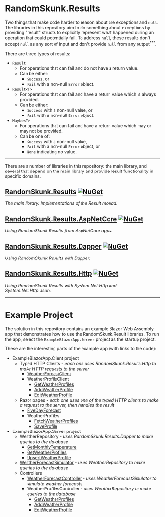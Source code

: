 # RandomSkunk.Results

Two things that make code harder to reason about are exceptions and `null`. The libraries in this repository aim to do something about exceptions by providing "result" structs to explicitly represent what happened during an operation that could potentially fail. To address `null`, these results don't accept `null` as any sort of input and don't provide `null` from any output<sup><span title="Technically, the GetValueOr methods allow a null fallback value and return it if the result is not Succeses. But the caller would have explicitly passed that null fallback value, so it shouldn't be surprising to get it back.">***</span></sup>.

There are three types of results:
- `Result`
    - For operations that can fail and do not have a return value.
    - Can be either:
        - `Success`, or
        - `Fail` with a non-null `Error` object.
- `Result<T>`
    - For operations that can fail and have a return value which is always provided.
    - Can be either:
        - `Success` with a non-null value, or
        - `Fail` with a non-null `Error` object.
- `Maybe<T>`
    - For operations that can fail and have a return value which may or may not be provided.
    - Can be one of:
        - `Success` with a non-null value,
        - `Fail` with a non-null `Error` object, or
        - `None` indicating no value.

---

There are a number of libraries in this repository: the main library, and several that depend on the main library and provide result functionality in specific domains.

## [RandomSkunk.Results](https://github.com/bfriesen/RandomSkunk.Results/tree/main/RandomSkunk.Results) [![NuGet](https://img.shields.io/nuget/v/RandomSkunk.Results.svg)](https://www.nuget.org/packages/RandomSkunk.Results)

*The main library. Implementations of the Result monad.*

## [RandomSkunk.Results.AspNetCore](https://github.com/bfriesen/RandomSkunk.Results/tree/main/RandomSkunk.Results.AspNetCore) [![NuGet](https://img.shields.io/nuget/v/RandomSkunk.Results.AspNetCore.svg)](https://www.nuget.org/packages/RandomSkunk.Results.AspNetCore)

*Using RandomSkunk.Results from AspNetCore apps.*

## [RandomSkunk.Results.Dapper](https://github.com/bfriesen/RandomSkunk.Results/tree/main/RandomSkunk.Results.Dapper) [![NuGet](https://img.shields.io/nuget/v/RandomSkunk.Results.Dapper.svg)](https://www.nuget.org/packages/RandomSkunk.Results.Dapper)

*Using RandomSkunk.Results with Dapper.*

## [RandomSkunk.Results.Http](https://github.com/bfriesen/RandomSkunk.Results/tree/main/RandomSkunk.Results.Http) [![NuGet](https://img.shields.io/nuget/v/RandomSkunk.Results.Http.svg)](https://www.nuget.org/packages/RandomSkunk.Results.Http)

*Using RandomSkunk.Results with System.Net.Http and System.Net.Http.Json.*

---

# Example Project

The solution in this repository contains an example Blazor Web Assembly app that demonstrates how to use the RandomSkunk.Result libraries. To run the app, select the `ExampleBlazorApp.Server` project as the startup project.

These are the interesting parts of the example app (with links to the code):

- ExampleBlazorApp.Client project
    - Typed HTTP Clients - *each one uses RandomSkunk.Results.Http to make HTTP requests to the server*
        - [WeatherForcastClient](https://github.com/bfriesen/RandomSkunk.Results/blob/main/ExampleBlazorApp.Client/HttpClients/WeatherForecastClient.cs#L16-L25)
        - WeatherProfileClient
            - [GetWeatherProfiles](https://github.com/bfriesen/RandomSkunk.Results/blob/main/ExampleBlazorApp.Client/HttpClients/WeatherProfileClient.cs#L16-L21)
            - [AddWeatherProfile](https://github.com/bfriesen/RandomSkunk.Results/blob/main/ExampleBlazorApp.Client/HttpClients/WeatherProfileClient.cs#L23-L32)
            - [EditWeatherProfile](https://github.com/bfriesen/RandomSkunk.Results/blob/main/ExampleBlazorApp.Client/HttpClients/WeatherProfileClient.cs#L34-L43)
    - Razor pages - *each one uses one of the typed HTTP clients to make a request to the server, then handles the result*
        - [FiveDayForecast](https://github.com/bfriesen/RandomSkunk.Results/blob/main/ExampleBlazorApp.Client/Pages/FiveDayForecast.razor#L62-L72)
        - WeatherProfiles
            - [FetchWeatherProfiles](https://github.com/bfriesen/RandomSkunk.Results/blob/main/ExampleBlazorApp.Client/Pages/WeatherProfiles.razor#L156-L173)
            - [SaveProfile](https://github.com/bfriesen/RandomSkunk.Results/blob/main/ExampleBlazorApp.Client/Pages/WeatherProfiles.razor#L175-L201)
- ExampleBlazorApp.Server project
    - WeatherRepository - *uses RandomSkunk.Results.Dapper to make queries to the database*
        - [GetMonthlyTemperature](https://github.com/bfriesen/RandomSkunk.Results/blob/main/ExampleBlazorApp.Server/Repositories/WeatherRepository.cs#L18-L36)
        - [GetWeatherProfiles](https://github.com/bfriesen/RandomSkunk.Results/blob/main/ExampleBlazorApp.Server/Repositories/WeatherRepository.cs#L38-L62)
        - [UpsertWeatherProfile](https://github.com/bfriesen/RandomSkunk.Results/blob/main/ExampleBlazorApp.Server/Repositories/WeatherRepository.cs#L108-L159)
    - [WeatherForecastSimulator](https://github.com/bfriesen/RandomSkunk.Results/blob/main/ExampleBlazorApp.Server/Services/WeatherForecastSimulator.cs#L23-L33) - *uses WeatherRepository to make queries to the database*
    - Controllers
        - [WeatherForecastController](https://github.com/bfriesen/RandomSkunk.Results/blob/main/ExampleBlazorApp.Server/Controllers/WeatherForecastController.cs#L20-L32) - *uses WeatherForecastSimulator to simulate weather forecasts*
        - WeatherProfilesController - *uses WeatherRepository to make queries to the database*
            - [GetWeatherProfiles](https://github.com/bfriesen/RandomSkunk.Results/blob/main/ExampleBlazorApp.Server/Controllers/WeatherProfilesController.cs#L20-L32)
            - [AddWeatherProfile](https://github.com/bfriesen/RandomSkunk.Results/blob/main/ExampleBlazorApp.Server/Controllers/WeatherProfilesController.cs#L34-L44)
            - [EditWeatherProfile](https://github.com/bfriesen/RandomSkunk.Results/blob/main/ExampleBlazorApp.Server/Controllers/WeatherProfilesController.cs#L46-L56)
